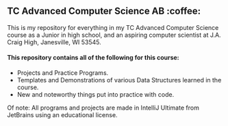 <h2>TC Advanced Computer Science AB :coffee:</h2>
This is my repository for everything in my TC Advanced Computer Science course as a Junior in high school, and an aspiring computer scientist at J.A. Craig High, Janesville, WI 53545.

  <h4><b>This repository contains all of the following for this course:</b></h4>
<ul>
  <li>Projects and Practice Programs.</li>
  <li>Templates and Demonstrations of various Data Structures learned in the course.</li>
  <li>New and noteworthy things put into practice with code.</li>
</ul>

Of note: All programs and projects are made in IntelliJ Ultimate from JetBrains using an educational license.
